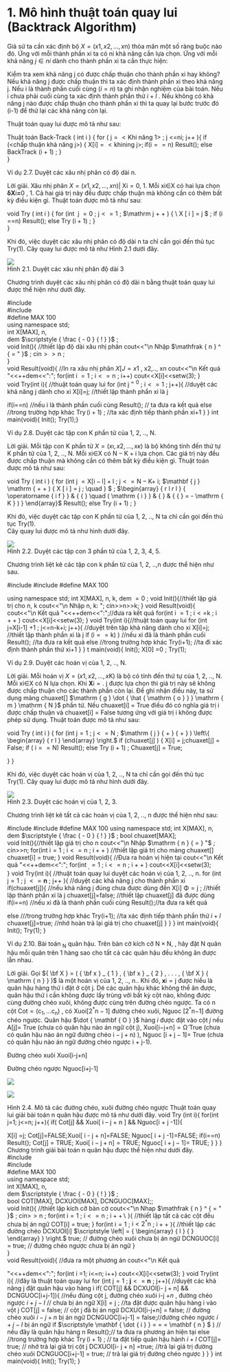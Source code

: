 

# 1. Mô hình thuật toán quay lui (Backtrack Algorithm)

Giả sử ta cần xác định bộ $X { = } ( x 1 , x 2 , . . . , x \mathrm { n } )$ thỏa mãn một số ràng buộc nào đó. Ứng với mỗi thành phần xi ta có ni khả năng cần lựa chọn. Ứng với mỗi khả năng $j \in n i$ dành cho thành phần xi ta cần thực hiện:

Kiểm tra xem khả năng j có được chấp thuận cho thành phần xi hay không? Nếu khả năng j được chấp thuận thì ta xác định thành phần xi theo khả năng j. Nếu i là thành phần cuối cùng $\scriptstyle ( i = n )$ ta ghi nhận nghiệm của bài toán. Nếu i chưa phải cuối cùng ta xác định thành phần thứ $i + l$ . Nếu không có khả năng j nào được chấp thuận cho thành phần xi thì ta quay lại bước trước đó (i-1) để thử lại các khả năng còn lại.

Thuật toán quay lui được mô tả như sau:

Thuật toán Back-Track ( int i ) { for ( $\mathrm { { j } = < K h i }$ năng $1 >$ ; j <=ni; j++ ){ if (<chấp thuận khả năng j>) { $\mathrm { { X } [ i ] = < k h i n i n g }$ $\mathrm { j } { \mathrm { > } } ; \mathrm { i f } \left( \mathrm { i } = = \mathrm { n } \right)$ Result(); else BackTrack $( \mathrm { i } { + } 1 )$ ; }   
}

Ví dụ 2.7. Duyệt các xâu nhị phân có độ dài n.

Lời giải. Xâu nhị phân $X = ( x \mathrm { 1 } , x 2 , . . . , x \mathrm { n } ) \vert \ \mathrm { X i } = 0 , \ 1 .$ Mỗi xi∈X có hai lựa chọn $\mathbf { \delta X } \mathrm { i } \mathbf { = } 0$ , 1. Cả hai giá trị này đều được chấp thuận mà không cần có thêm bất kỳ điều kiện gì. Thuật toán được mô tả như sau:

void Try ( int i ) { for (int ${ \mathrm { ~ j ~ } } = 0$ ; $\mathrm { j } { < } = 1$ ; $\mathrm  j + + ) \{ \ X [ i ] = j $ ; if (i ==n) Result(); else Try $( \mathrm { i } { + } 1 )$ ; }   
}



Khi đó, việc duyệt các xâu nhị phân có độ dài n ta chỉ cần gọi đến thủ tục Try(1). Cây quay lui được mô tả như Hình 2.1 dưới đây.

![](images/image1.jpg)  
Hình 2.1. Duyệt các xâu nhị phân độ dài 3

Chương trình duyệt các xâu nhị phân có độ dài n bằng thuật toán quay lui được thể hiện như dưới đây.

#include <iostream>   
#include <iomanip>   
#define MAX 100   
using namespace std;   
int X[MAX], n,   
dem $\scriptstyle { \frac { - 0 } { ! } }$ ;   
void Init(){ //thiết lập độ dài xâu nhị phân cout<<"\n Nhập $\mathfrak { n } ^ { = " }$ ; $\mathrm { c i n } { > } { > } \mathrm { n }$ ;   
}   
void Result(void){ //In ra xâu nhị phân $X [ J = x 1$ , x2,.., xn cout<<"\n Kết quả "<<++dem<<":"; for(int i $= 1$ ; $\mathrm { i } < = \mathrm { n }$ ; i++) cout<<X[i]<<setw(3); }   
void Try(int i){ //thuật toán quay lui for (int $\mathrm { j } ^ { = 0 }$ ; $\mathrm { i } { < } = 1$ ; j++){ //duyệt các khả năng j dành cho xi X[i]=j; //thiết lập thành phần xi là j



$\mathrm { i f ( i \mathrm { = } \mathrm { = } \mathrm { n ) } }$ //nếu i là thành phần cuối cùng Result(); // ta đưa ra kết quả else //trong trường hợp khác $\operatorname { T r y } ( \mathrm { i } { + } 1 )$ ; //ta xác định tiếp thành phần xi+1 } } int main(void){ Init(); Try(1);}

Ví dụ 2.8. Duyệt các tập con $\mathrm { K }$ phần tử của 1, 2, .., N.

Lời giải. Mỗi tập con K phần tử $X = ( x \imath , x 2 , . . . , x \kappa )$ là bộ không tính đến thứ tự K phần tử của 1, 2, .., N. Mỗi xi∈X có $\mathrm { N - K + i }$ lựa chọn. Các giá trị này đều được chấp thuận mà không cần có thêm bất kỳ điều kiện gì. Thuật toán được mô tả như sau:

void Try ( int i ) { for (int $\mathrm { j \ = X [ i - l ] + l }$ ; $\scriptstyle \mathrm { j < = N - K + }$ i; $\mathbf { j } \mathrm { + + ) \{ X [ i ] = j ; \quad } $ ; $\begin{array} { r l r l } { \operatorname { i f } } & { { } \quad ( \mathrm { i } } & { } & { { } = - \mathrm { K } ) } \end{array}$ Result(); else Try $( \mathrm { i } { + } 1 )$ ; }

Khi đó, việc duyệt các tập con K phần tử của 1, 2, .., N ta chỉ cần gọi đến thủ tục Try(1).   
Cây quay lui được mô tả như hình dưới đây.

![](images/image2.jpg)  
Hình 2.2. Duyệt các tập con 3 phần tử của 1, 2, 3, 4, 5.

Chương trình liệt kê các tập con k phần tử của 1, 2, ..,n được thể hiện như sau.

#include <iostream> #include <iomanip> #define MAX 100



using namespace std; int X[MAX], n, k, dem $\scriptstyle = 0$ ; void Init(){//thiết lập giá trị cho n, k cout<<"\n Nhập n, k: "; cin>>n>>k; } void Result(void){ cout<<"\n Kết quả "<<++dem<<":";//đưa ra kết quả for(int i $= 1$ ; $\mathrm { i } { < } \mathrm { = } \mathrm { k }$ ; $\mathrm { i } { + } { + }$ ) cout<<X[i]<<setw(3); } void Try(int i){//thuật toán quay lui for (int j=X[i-1] $+ 1$ ; j<=n-k+i; j++){ //duyệt trên tập khả năng dành cho xi X[i]=j; //thiết lập thành phần xi là j if $( \mathrm { i } { = } { = } \mathrm { k } )$ ) //nếu xi đã là thành phần cuối Result(); //ta đưa ra kết quả else //trong trường hợp khác Try(i+1); //ta đi xác định thành phần thứ xi+1 } } t main(void){ Init(); X[0] =0 ; Try(1);

Ví dụ 2.9. Duyệt các hoán vị của 1, 2, .., N.

Lời giải. Mỗi hoán vị $X = ( x \mathrm { 1 } , x \mathrm { 2 } , . . . , x \mathrm { K } )$ là bộ có tính đến thứ tự của 1, 2, .., N. Mỗi xi∈X có N lựa chọn. Khi $\mathbf { X } \mathrm { i } = .$ j được lựa chọn thì giá trị này sẽ không được chấp thuận cho các thành phần còn lại. Để ghi nhận điều này, ta sử dụng mảng chuaxet[] $\mathrm { g } \dot { \hat { \mathrm { o } } } \mathrm { m } \mathrm { N }$ phần tử. Nếu chuaxet[i] $=$ True điều đó có nghĩa giá trị i được chấp thuận và chuaxet[i] $=$ False tương ứng với giá trị i không được phép sử dụng. Thuật toán được mô tả như sau:

void Try ( int i ) { for (int $\mathrm { j } { = } 1$ ; $\mathrm { j } < = \mathrm { N }$ ; $\mathrm { j } { + } { + } ) \left\{ \begin{array} { r l } \end{array} \right.$ if (chuaxet[j] ) { X[i] = j;chuaxet[j] $=$ False; if ( $\mathrm { i } = \mathrm { = N } )$ Result(); else Try $( \mathrm { i } { + } 1 )$ ; Chuaxet[j] $=$ True;



} }

Khi đó, việc duyệt các hoán vị của 1, 2, .., N ta chỉ cần gọi đến thủ tục Try(1). Cây quay lui được mô tả như hình dưới đây.

![](images/image3.jpg)  
Hình 2.3. Duyệt các hoán vị của 1, 2, 3.

Chương trình liệt kê tất cả các hoán vị của 1, 2, .., n được thể hiện như sau:

#include <iostream> #include <iomanip> #define MAX 100 using namespace std; int X[MAX], n, dem $\scriptstyle { \frac { - 0 } { ! } }$ ; bool chuaxet[MAX];   
void Init(){//thiết lập giá trị cho n cout<<"\n Nhập $\mathrm { n } { = } "$ ; cin>>n; for(int $\mathrm { i } { = } 1$ ; $\mathrm { i } < = \mathrm { n }$ ; $\mathrm { i } { + } { + }$ ) //thiết lập giá trị cho mảng chuaxet[] chuaxet[i] $=$ true; } void Result(void){ //Đưa ra hoán vị hiện tại cout<<"\n Kết quả "<<++dem<<":"; for(int $_ { , } = 1$ ; $\mathrm { i } < = \mathrm { n }$ ; $\mathrm { i } { + } { + }$ ) cout<<X[i]<<setw(3);   
} void Try(int i){ //thuật toán quay lui duyệt các hoán vị của 1, 2, .., n. for (int $\mathrm { j } { = } 1$ ; j $< = \mathbf { n }$ ; $\mathrm { j } { + + }$ ){ //duyệt các khả năng j cho thành phần xi if(chuaxet[j]){ //nếu khả năng j đúng chưa được dùng đến X[i] $\mathrm { \Phi } = \mathrm { j }$ ; //thiết lập thành phần xi là j chuaxet[j]=false; //thiết lập chuaxet[j] đã được dùng if(i==n) //nếu xi đã là thành phần cuối cùng Result();//ta đưa ra kết quả



else ///trong trường hợp khác Try(i+1); //ta xác định tiếp thành phần thứ $i + l$ chuaxet[j]=true; //nhớ hoàn trả lại giá trị cho chuaxet[j] } } } int main(void){ Init(); Try(1); }

Ví dụ 2.10. Bài toán $_ \mathrm { N }$ quân hậu. Trên bàn cờ kích cỡ $\mathrm { N } { \times } \mathrm { N } ,$ , hãy đặt N quân hậu mỗi quân trên 1 hàng sao cho tất cả các quân hậu đều không ăn được lẫn nhau.

Lời giải. Gọi ${ \bf X } = ( { \bf x } _ { 1 } , { \bf x } _ { 2 } , . . . , { \bf X } { \mathrm { n } } )$ là một hoán vị của 1, 2, .., n.. Khi đó, $\mathbf { \boldsymbol { x } } \mathbf { \mathrm { { i } } } = \mathbf { \mathrm { { j } } }$ được hiểu là quân hậu hàng thứ i đặt ở cột j. $\mathrm { D \acute { e } }$ các quân hậu khác không thể ăn được, quân hậu thứ i cần không được lấy trùng với bất kỳ cột nào, không được cùng đường chéo xuôi, không được cùng trên đường chéo ngược. Ta có n cột $\mathrm { C o t } = \left( \mathrm { c } _ { 1 } , . . . \mathrm { c } _ { \mathrm { n } } \right)$ , có $\mathrm { X u o i } [ 2 ^ { * } \mathrm { n - 1 } ]$ đường chéo xuôi, Nguoc $[ 2 ^ { * } \mathrm { { n - } } 1 ]$ đường chéo ngược. Quân hậu $\dot { \mathbf { O } }$ hàng $i$ được đặt vào cột $j$ nếu $\mathrm { { A } [ j ] = }$ True (chưa có quân hậu nào án ngữ cột j), $\mathrm { X u o i [ i \mathrm { - j \mathrm { + n } ] = \tilde { \Omega } } }$ True (chưa có quân hậu nào án ngữ đường chéo $\mathrm { i - j + n } )$ ), Nguoc $[ \mathrm { i } + \mathrm { j } - 1 ] =$ True (chưa có quân hậu nào án ngữ đường chéo ngược i + j-1).

Đường chéo xuôi Xuoi[i-j+n]

Đường chéo ngược Nguoc[i+j-1]

![](images/image4.jpg)

![](images/image5.jpg)

Hình 2.4. Mô tả các đường chéo, xuôi đường chéo ngược Thuật toán quay lui giải bài toán n quân hậu được mô tả như dưới đây. void Try (int i){ for(int j=1; j<=n; j++){ if( Cot[j] && Xuoi[ i – j + n ] && Nguoc[i + j -1]){



X[i] =j; Cot[j]=FALSE;Xuoi[ i - j + n]=FALSE; Nguoc[ i + j -1]=FALSE; if(i==n) Result(); Cot[j] $=$ TRUE; $\mathrm { X u o i } [ \mathrm { ~ i - j + n } ] = \mathrm { T R U E } ;$ $\mathrm { N g u o c [ \ i + j - 1 ] = }$ TRUE; } } }   
Chương trình giải bài toán n quân hậu được thể hiện như dưới đây.   
#include <iostream>   
#include <iomanip>   
#define MAX 100   
using namespace std;   
int X[MAX], n,   
dem $\scriptstyle { \frac { - 0 } { ! } }$ ;   
bool COT[MAX], DCXUOI[MAX], DCNGUOC[MAX];;   
void Init(){ //thiết lập kích cỡ bàn cờ cout<<"\n Nhap $\mathfrak { n } ^ { = " }$ ; $\mathrm { c i n } \mathrm { > } \mathrm { > n }$ ; for(int $\mathrm { i } { = } 1$ ; $\mathrm { i } < = \mathrm { n }$ ; $\mathrm { i } { + } { + } \mathrm { \backslash }$ ){ //thiết lập tất cả các cột đều chưa bị án ngữ COT[i] $=$ true; } for(int $\mathrm { i } { = } 1$ ; $\mathrm { i } { < } 2 ^ { \ast } \mathrm { n }$ ; $\mathrm { i } { + } { + }$ ){ //thiết lập các đường chéo DCXUOI[i] $\scriptstyle \left| = { \begin{array} { l } { } \end{array} } \right.$ true; // đường chéo xuôi chưa bị án ngữ DCNGUOC[i] $=$ true; // đường chéo ngược chưa bị án ngữ }   
}   
void Result(void){ //đưa ra một phương án cout<<"\n Kết quả



"<<++dem<<":"; for(int i =1; i<=n; i++) cout<<X[i]<<setw(3); } void Try(int i){ //đây là thuật toán quay lui for (int $\mathrm { j } { = } 1$ ; $\scriptstyle \mathbf { j } < = \mathbf { n }$ ; j++){ //duyệt các khả năng j đặt quân hậu vào hàng i if( COT[j] && DCXUOI[i- $\mathrm { j } + \mathrm { n } ]$ && DCNGUOC[i+j-1]){ //nếu đúng cột j, đường chéo xuôi i-j $+ n$ , đường chéo ngược $i + j - I$ // chưa bị án ngữ $\mathrm { X } [ \mathrm { i } ] { = } \mathrm { j }$ ; //ta đặt được quân hậu hàng i vào vột j COT[j] $=$ false; // cột j đã bị án ngữ DCXUOI[i-j+n] $=$ false; // đường chéo xuôi $i { - } j { + } n$ bị án ngữ DCNGUOC[i+j-1] $=$ false;//đường chéo ngược $i + j - I$ bị án ngữ if $\scriptstyle \mathbf { \dot { i } } = = = \mathbf { n } $ ) // nếu đây là quân hậu hàng n Result();// ta đưa ra phương án hiện tại else //trong trường hợp khác $\operatorname { T r y } ( \mathrm { i } { + } 1 )$ ; // ta đặt tiếp quân hậu hành $i + l$ ${ \mathrm { C O T } } [ { \mathrm { j } } ] =$ true; // nhớ trả lại giá trị cột j DCXUOI[i- $\mathsf { j } + \mathsf { n } ]$ =true; //trả lại giá trị đường chéo xuôi DCNGUOC[i+j-1] $=$ true; // trả lại giá trị đường chéo ngược } } } int main(void){ Init(); Try(1); }